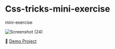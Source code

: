 # Css-tricks-mini-exercise
mini-exercise

![Screenshot (24)](https://user-images.githubusercontent.com/110972269/199668912-3f9d9625-72a2-4bd8-bdb5-a04864419658.png)


🔗 [Demo Project]( https://amir-yadavar.github.io/Css-tricks-mini-exercise/)
